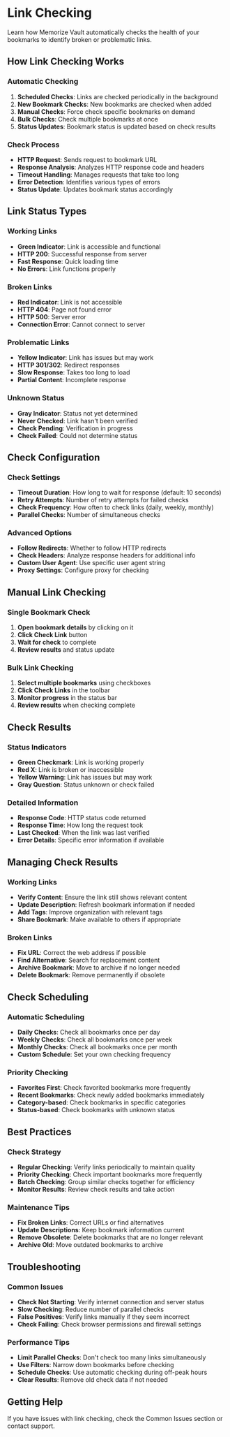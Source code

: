 # Link Checking

Learn how Memorize Vault automatically checks the health of your bookmarks to identify broken or problematic links.

## How Link Checking Works

### **Automatic Checking**
1. **Scheduled Checks**: Links are checked periodically in the background
2. **New Bookmark Checks**: New bookmarks are checked when added
3. **Manual Checks**: Force check specific bookmarks on demand
4. **Bulk Checks**: Check multiple bookmarks at once
5. **Status Updates**: Bookmark status is updated based on check results

### **Check Process**
- **HTTP Request**: Sends request to bookmark URL
- **Response Analysis**: Analyzes HTTP response code and headers
- **Timeout Handling**: Manages requests that take too long
- **Error Detection**: Identifies various types of errors
- **Status Update**: Updates bookmark status accordingly

## Link Status Types

### **Working Links**
- **Green Indicator**: Link is accessible and functional
- **HTTP 200**: Successful response from server
- **Fast Response**: Quick loading time
- **No Errors**: Link functions properly

### **Broken Links**
- **Red Indicator**: Link is not accessible
- **HTTP 404**: Page not found error
- **HTTP 500**: Server error
- **Connection Error**: Cannot connect to server

### **Problematic Links**
- **Yellow Indicator**: Link has issues but may work
- **HTTP 301/302**: Redirect responses
- **Slow Response**: Takes too long to load
- **Partial Content**: Incomplete response

### **Unknown Status**
- **Gray Indicator**: Status not yet determined
- **Never Checked**: Link hasn't been verified
- **Check Pending**: Verification in progress
- **Check Failed**: Could not determine status

## Check Configuration

### **Check Settings**
- **Timeout Duration**: How long to wait for response (default: 10 seconds)
- **Retry Attempts**: Number of retry attempts for failed checks
- **Check Frequency**: How often to check links (daily, weekly, monthly)
- **Parallel Checks**: Number of simultaneous checks

### **Advanced Options**
- **Follow Redirects**: Whether to follow HTTP redirects
- **Check Headers**: Analyze response headers for additional info
- **Custom User Agent**: Use specific user agent string
- **Proxy Settings**: Configure proxy for checking

## Manual Link Checking

### **Single Bookmark Check**
1. **Open bookmark details** by clicking on it
2. **Click Check Link** button
3. **Wait for check** to complete
4. **Review results** and status update

### **Bulk Link Checking**
1. **Select multiple bookmarks** using checkboxes
2. **Click Check Links** in the toolbar
3. **Monitor progress** in the status bar
4. **Review results** when checking complete

## Check Results

### **Status Indicators**
- **Green Checkmark**: Link is working properly
- **Red X**: Link is broken or inaccessible
- **Yellow Warning**: Link has issues but may work
- **Gray Question**: Status unknown or check failed

### **Detailed Information**
- **Response Code**: HTTP status code returned
- **Response Time**: How long the request took
- **Last Checked**: When the link was last verified
- **Error Details**: Specific error information if available

## Managing Check Results

### **Working Links**
- **Verify Content**: Ensure the link still shows relevant content
- **Update Description**: Refresh bookmark information if needed
- **Add Tags**: Improve organization with relevant tags
- **Share Bookmark**: Make available to others if appropriate

### **Broken Links**
- **Fix URL**: Correct the web address if possible
- **Find Alternative**: Search for replacement content
- **Archive Bookmark**: Move to archive if no longer needed
- **Delete Bookmark**: Remove permanently if obsolete

## Check Scheduling

### **Automatic Scheduling**
- **Daily Checks**: Check all bookmarks once per day
- **Weekly Checks**: Check all bookmarks once per week
- **Monthly Checks**: Check all bookmarks once per month
- **Custom Schedule**: Set your own checking frequency

### **Priority Checking**
- **Favorites First**: Check favorited bookmarks more frequently
- **Recent Bookmarks**: Check newly added bookmarks immediately
- **Category-based**: Check bookmarks in specific categories
- **Status-based**: Check bookmarks with unknown status

## Best Practices

### **Check Strategy**
- **Regular Checking**: Verify links periodically to maintain quality
- **Priority Checking**: Check important bookmarks more frequently
- **Batch Checking**: Group similar checks together for efficiency
- **Monitor Results**: Review check results and take action

### **Maintenance Tips**
- **Fix Broken Links**: Correct URLs or find alternatives
- **Update Descriptions**: Keep bookmark information current
- **Remove Obsolete**: Delete bookmarks that are no longer relevant
- **Archive Old**: Move outdated bookmarks to archive

## Troubleshooting

### **Common Issues**
- **Check Not Starting**: Verify internet connection and server status
- **Slow Checking**: Reduce number of parallel checks
- **False Positives**: Verify links manually if they seem incorrect
- **Check Failing**: Check browser permissions and firewall settings

### **Performance Tips**
- **Limit Parallel Checks**: Don't check too many links simultaneously
- **Use Filters**: Narrow down bookmarks before checking
- **Schedule Checks**: Use automatic checking during off-peak hours
- **Clear Results**: Remove old check data if not needed

## Getting Help

If you have issues with link checking, check the Common Issues section or contact support.
